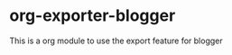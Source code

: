 org-exporter-blogger
====================

This is a org module to use the export feature for blogger
